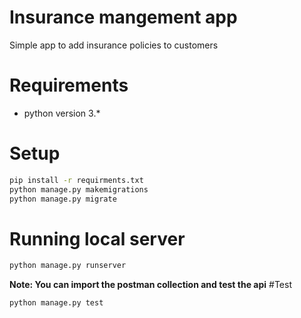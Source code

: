# Insurance mangement app
Simple app to add insurance policies to customers

# Requirements
   - python version 3.*
   
# Setup 
```bash
pip install -r requirments.txt
python manage.py makemigrations
python manage.py migrate
```

# Running local server
```bash
python manage.py runserver
```
**Note: You can import the postman collection and test the api**
#Test

```bash
python manage.py test
```
